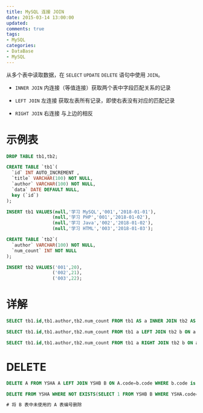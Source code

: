 ```yaml
---
title: MySQL 连接 JOIN
date: 2015-03-14 13:00:00
updated:
comments: true
tags:
- MySQL
categories:
- DataBase
- MySQL
---
```


从多个表中读取数据，在 `SELECT` `UPDATE` `DELETE` 语句中使用 `JOIN`。

<!--more-->

* `INNER JOIN` 内连接（等值连接）获取两个表中字段匹配关系的记录

* `LEFT JOIN` 左连接 获取左表所有记录，即使右表没有对应的匹配记录

* `RIGHT JOIN` 右连接 与上边的相反

# 示例表

```sql
DROP TABLE tb1,tb2;

CREATE TABLE `tb1`(
  `id` INT AUTO_INCREMENT ,
  `title` VARCHAR(100) NOT NULL,
  `author` VARCHAR(100) NOT NULL,
  `data` DATE DEFAULT NULL,
  key (`id`)
);

INSERT tb1 VALUES(null,'学习 MySQL','001','2018-01-01'),
                 (null,'学习 PHP','001','2018-01-02'),
                 (null,'学习 Java','002','2018-01-02'),
                 (null,'学习 HTML','003','2018-01-03');

CREATE TABLE `tb2`(
  `author` VARCHAR(100) NOT NULL,
  `num_count` INT NOT NULL
);

INSERT tb2 VALUES('001',20),
                 ('002',21),
                 ('003',22);
```

# 详解

```sql
SELECT tb1.id,tb1.author,tb2.num_count FROM tb1 AS a INNER JOIN tb2 AS b ON a.author=b.author;

SELECT tb1.id,tb1.author,tb2.num_count FROM tb1 a LEFT JOIN tb2 b ON a.author=b.author;

SELECT tb1.id,tb1.author,tb2.num_count FROM tb1 a RIGHT JOIN tb2 b ON a.author=b.author;
```

# DELETE

```sql
DELETE A FROM YSHA A LEFT JOIN YSHB B ON A.code=b.code WHERE b.code is NULL

DELETE FROM YSHA WHERE NOT EXISTS(SELECT 1 FROM YSHB B WHERE YSHA.code=b.code)

# 将 B 表中未使用的 A 表编号删除
```
